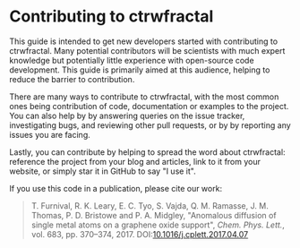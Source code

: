 Contributing to ctrwfractal
===========================

This guide is intended to get new developers started with contributing to ctrwfractal. Many potential contributors will be scientists with much expert knowledge but potentially little experience with open-source code development. This guide is primarily aimed at this audience, helping to reduce the barrier to contribution.

There are many ways to contribute to ctrwfractal, with the most common ones being contribution of code, documentation or examples to the project. You can also help by by answering queries on the issue tracker, investigating bugs, and reviewing other pull requests, or by by reporting any issues you are facing.

Lastly, you can contribute by helping to spread the word about ctrwfractal: reference the project from your blog and articles, link to it from your website, or simply star it in GitHub to say "I use it".

If you use this code in a publication, please cite our work:

> T. Furnival, R. K. Leary, E. C. Tyo, S. Vajda, Q. M. Ramasse, J. M. Thomas, P. D. Bristowe and P. A. Midgley, "Anomalous diffusion of single metal atoms on a graphene oxide support", *Chem. Phys. Lett.*, vol. 683, pp. 370–374, 2017. DOI:[10.1016/j.cplett.2017.04.07](https://dx.doi.org/10.1016/j.cplett.2017.04.071)
